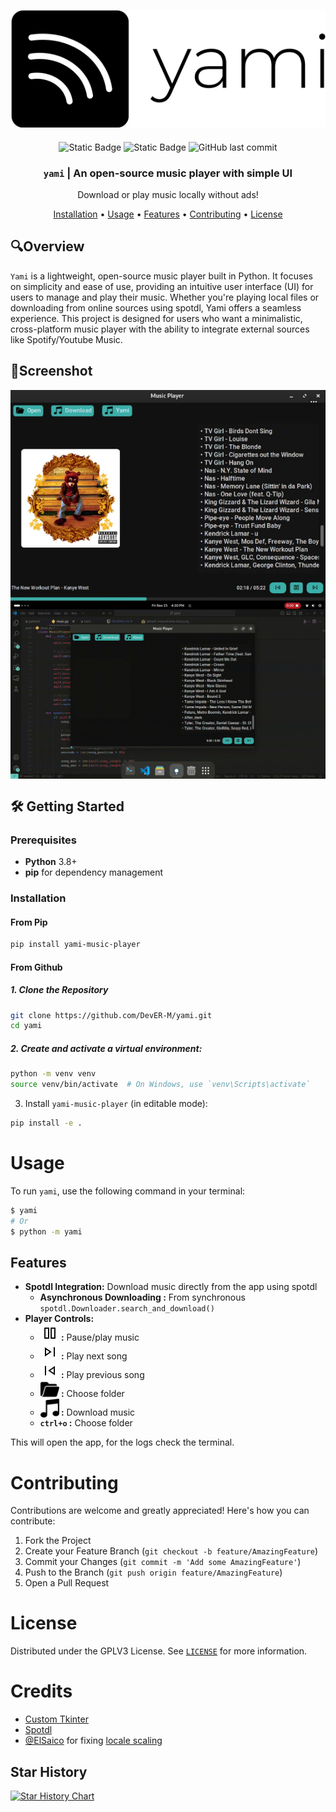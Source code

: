 <div align="center">

![yami-logo](.assets/vector/default-monochrome-black.svg)
---
![Static Badge](https://img.shields.io/badge/pip_install-yami--music--player-purple)
![Static Badge](https://img.shields.io/badge/Language-Python-red)
![GitHub last commit](https://img.shields.io/github/last-commit/DevER-M/yami)

<h3>
<code>yami</code> | An open-source music player with simple UI
</h3>

<p align="center">
Download or play music locally without ads!   
</p>

[Installation](#installation) • [Usage](#usage) • [Features](#features) • [Contributing](#contributing) • [License](#license)
</div>

## 🔍Overview
`Yami` is a lightweight, open-source music player built in Python. It focuses on simplicity and ease of use, providing an intuitive user interface (UI) for users to manage and play their music. Whether you're playing local files or downloading from online sources using spotdl, Yami offers a seamless experience. This project is designed for users who want a minimalistic, cross-platform music player with the ability to integrate external sources like Spotify/Youtube Music.

## 📸Screenshot
<div align="center">
<img align="center" src="https://raw.githubusercontent.com/DevER-M/yami/refs/heads/for-pypi/.assets/pic.png">
<img align="center" src=".assets/example.gif">
</div>




## 🛠️ Getting Started

### Prerequisites
- **Python** 3.8+
- **pip** for dependency management

### Installation
#### From Pip
```sh
pip install yami-music-player
```
#### From Github
##### 1. Clone the Repository
```sh
git clone https://github.com/DevER-M/yami.git
cd yami
```
##### 2. Create and activate a virtual environment:
```sh
python -m venv venv
source venv/bin/activate  # On Windows, use `venv\Scripts\activate`
```

3. Install `yami-music-player` (in editable mode):
```sh
pip install -e .
```



# Usage

To run `yami`, use the following command in your terminal:

```sh
$ yami 
# Or
$ python -m yami
```

## Features

- **Spotdl Integration:** Download music directly from the app using spotdl
  - **Asynchronous Downloading :** From synchronous `spotdl.Downloader.search_and_download()`
- **Player Controls:**
  - **<img src="data/pause.png" alt="drawing" width="30" style="vertical-align:bottom"> :** Pause/play music
  - **<img src="data/skip_next.png" alt="drawing" width="30" style="vertical-align:bottom"> :** Play next song
  - **<img src="data/skip_prev.png" alt="drawing" width="30" style="vertical-align:bottom"> :** Play previous song
  - **<img src="data/folder.png" alt="drawing" width="30" style="vertical-align:bottom"> :** Choose folder
  - **<img src="data/music.png" alt="drawing" width="30" style="vertical-align:bottom"> :** Download music
  - **`ctrl+o` :** Choose folder

This will open the app, for the logs check the terminal.

# Contributing

Contributions are welcome and greatly appreciated! Here's how you can contribute:

1. Fork the Project
2. Create your Feature Branch (`git checkout -b feature/AmazingFeature`)
3. Commit your Changes (`git commit -m 'Add some AmazingFeature'`)
4. Push to the Branch (`git push origin feature/AmazingFeature`)
5. Open a Pull Request

# License

Distributed under the GPLV3 License. See [`LICENSE`](LICENSE) for more information.


# Credits
- [Custom Tkinter](https://github.com/TomSchimansky/CustomTkinter)
- [Spotdl](https://github.com/spotDL/spotify-downloader)
- [@ElSaico](https://github.com/ElSaico) for fixing [locale scaling](https://github.com/ElSaico/CustomTkinter/tree/fix-locale-scaling)

## Star History
[![Star History Chart](https://api.star-history.com/svg?repos=DevER-M/yami&type=Date)](https://star-history.com/#iamDyeus/tkreload&Date)






